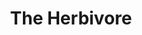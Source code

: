 ---
layout: other-video
permalink: /the-herbivore
title: The Herbivore
video_number: 39
release_date: 1997-01-01
description: |
  Shot in 1997, without any editing whatsoever. Whatever was shot on the VHS tape was the final movie. We didn’t care. The music was dubbed directly onto the original master tape with an audio cassette recorder. The whole video was practically made during a walk home from the school bus.
cast: 
video_id: MwW03jjVcX8
bitchute_id: 
archive_id: 
video_available: true
medium: live action
old_cm_description: |
  One day, my friend Brian was so bored, he picked a cluster of flowers off a tree and shoved the whole thing down his throat. Immediately, the idea for this movie came about. If he didn't mind eating those flowers, I was sure he wouldn't mind munching on some more. "The Herbivore" has no plot and no purpose, except to depict a peaceful day in the life of a human herbivore who dwells in the forest and eats weeds, leaves and flowers. A trilogy was planned, "The Carnivore" and "The Omnivore", but neither were filmed.
james_old_star_rating: 2
james_old_number_rating: 7
---
